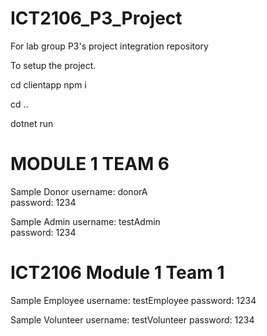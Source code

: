 # ICT2106_P3_Project
For lab group P3's project integration repository

To setup the project.

cd clientapp
npm i

cd ..

dotnet run

# MODULE 1 TEAM 6

Sample Donor
username: donorA  
password: 1234  

Sample Admin
username: testAdmin  
password: 1234  

# ICT2106 Module 1 Team 1

Sample Employee
username: testEmployee
password: 1234

Sample Volunteer
username: testVolunteer
password: 1234
